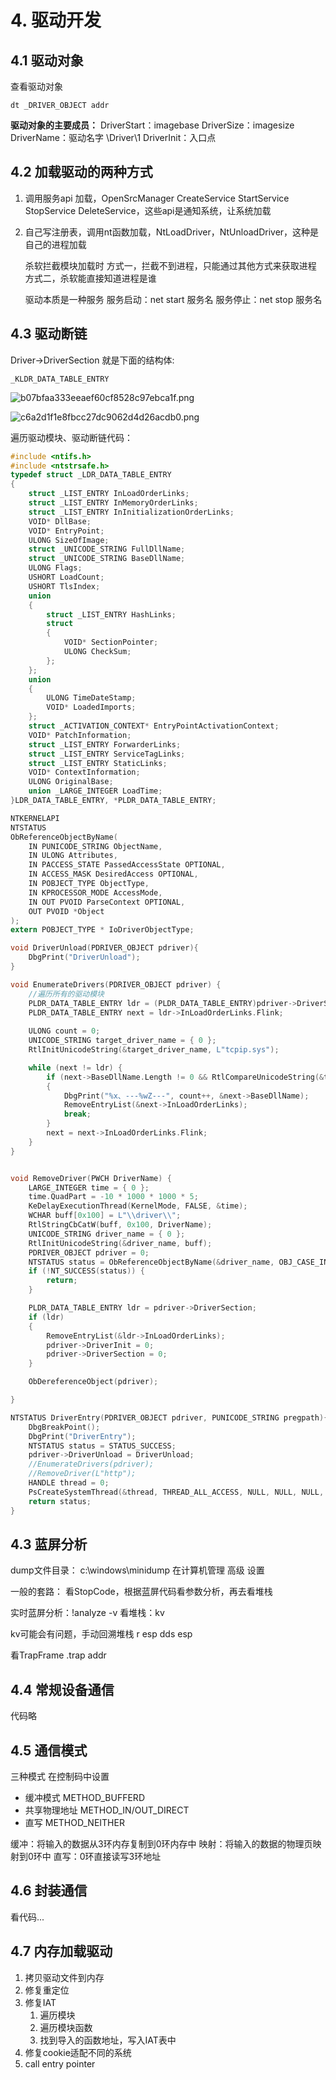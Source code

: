# 4. 驱动开发
## 4.1 驱动对象
查看驱动对象
```
dt _DRIVER_OBJECT addr
```
**驱动对象的主要成员：**
DriverStart：imagebase
DriverSize：imagesize
DriverName：驱动名字 \Driver\1
DriverInit：入口点

## 4.2 加载驱动的两种方式
1. 调用服务api 加载，OpenSrcManager CreateService StartService StopService DeleteService，这些api是通知系统，让系统加载
2. 自己写注册表，调用nt函数加载，NtLoadDriver，NtUnloadDriver，这种是自己的进程加载

    杀软拦截模块加载时
    方式一，拦截不到进程，只能通过其他方式来获取进程
    方式二，杀软能直接知道进程是谁

    驱动本质是一种服务
    服务启动：net start 服务名
    服务停止：net stop 服务名

## 4.3 驱动断链
Driver->DriverSection 就是下面的结构体:
```
_KLDR_DATA_TABLE_ENTRY
```
![b07bfaa333eeaef60cf8528c97ebca1f.png](en-resource://database/1456:1)

![c6a2d1f1e8fbcc27dc9062d4d26acdb0.png](en-resource://database/1457:1)

遍历驱动模块、驱动断链代码：
```C
#include <ntifs.h>
#include <ntstrsafe.h>
typedef struct _LDR_DATA_TABLE_ENTRY
{
	struct _LIST_ENTRY InLoadOrderLinks;                                    //0x0
	struct _LIST_ENTRY InMemoryOrderLinks;                                  //0x8
	struct _LIST_ENTRY InInitializationOrderLinks;                          //0x10
	VOID* DllBase;                                                          //0x18
	VOID* EntryPoint;                                                       //0x1c
	ULONG SizeOfImage;                                                      //0x20
	struct _UNICODE_STRING FullDllName;                                     //0x24
	struct _UNICODE_STRING BaseDllName;                                     //0x2c
	ULONG Flags;                                                            //0x34
	USHORT LoadCount;                                                       //0x38
	USHORT TlsIndex;                                                        //0x3a
	union
	{
		struct _LIST_ENTRY HashLinks;                                       //0x3c
		struct
		{
			VOID* SectionPointer;                                           //0x3c
			ULONG CheckSum;                                                 //0x40
		};
	};
	union
	{
		ULONG TimeDateStamp;                                                //0x44
		VOID* LoadedImports;                                                //0x44
	};
	struct _ACTIVATION_CONTEXT* EntryPointActivationContext;                //0x48
	VOID* PatchInformation;                                                 //0x4c
	struct _LIST_ENTRY ForwarderLinks;                                      //0x50
	struct _LIST_ENTRY ServiceTagLinks;                                     //0x58
	struct _LIST_ENTRY StaticLinks;                                         //0x60
	VOID* ContextInformation;                                               //0x68
	ULONG OriginalBase;                                                     //0x6c
	union _LARGE_INTEGER LoadTime;                                          //0x70
}LDR_DATA_TABLE_ENTRY, *PLDR_DATA_TABLE_ENTRY;

NTKERNELAPI
NTSTATUS
ObReferenceObjectByName(
	IN PUNICODE_STRING ObjectName,
	IN ULONG Attributes,
	IN PACCESS_STATE PassedAccessState OPTIONAL,
	IN ACCESS_MASK DesiredAccess OPTIONAL,
	IN POBJECT_TYPE ObjectType,
	IN KPROCESSOR_MODE AccessMode,
	IN OUT PVOID ParseContext OPTIONAL,
	OUT PVOID *Object
);
extern POBJECT_TYPE * IoDriverObjectType;

void DriverUnload(PDRIVER_OBJECT pdriver){
	DbgPrint("DriverUnload");
}

void EnumerateDrivers(PDRIVER_OBJECT pdriver) {
	//遍历所有的驱动模块
	PLDR_DATA_TABLE_ENTRY ldr = (PLDR_DATA_TABLE_ENTRY)pdriver->DriverSection;
	PLDR_DATA_TABLE_ENTRY next = ldr->InLoadOrderLinks.Flink;
	
	ULONG count = 0;
	UNICODE_STRING target_driver_name = { 0 };
	RtlInitUnicodeString(&target_driver_name, L"tcpip.sys");

	while (next != ldr) {
		if (next->BaseDllName.Length != 0 && RtlCompareUnicodeString(&target_driver_name, &next->BaseDllName, TRUE) == 0)
		{
			DbgPrint("%x、---%wZ---", count++, &next->BaseDllName);
			RemoveEntryList(&next->InLoadOrderLinks);
			break;
		}
		next = next->InLoadOrderLinks.Flink;
	}
}


void RemoveDriver(PWCH DriverName) {
	LARGE_INTEGER time = { 0 };
	time.QuadPart = -10 * 1000 * 1000 * 5;
	KeDelayExecutionThread(KernelMode, FALSE, &time);
	WCHAR buff[0x100] = L"\\driver\\";
	RtlStringCbCatW(buff, 0x100, DriverName);
	UNICODE_STRING driver_name = { 0 };
	RtlInitUnicodeString(&driver_name, buff);
	PDRIVER_OBJECT pdriver = 0;
	NTSTATUS status = ObReferenceObjectByName(&driver_name, OBJ_CASE_INSENSITIVE, NULL, FILE_ALL_ACCESS, *IoDriverObjectType, KernelMode, NULL, (PVOID*)&pdriver);
	if (!NT_SUCCESS(status)) {
		return;
	}

	PLDR_DATA_TABLE_ENTRY ldr = pdriver->DriverSection;
	if (ldr)
	{
		RemoveEntryList(&ldr->InLoadOrderLinks);
		pdriver->DriverInit = 0;
		pdriver->DriverSection = 0;
	}

	ObDereferenceObject(pdriver);

}

NTSTATUS DriverEntry(PDRIVER_OBJECT pdriver, PUNICODE_STRING pregpath){
	DbgBreakPoint();
	DbgPrint("DriverEntry");
	NTSTATUS status = STATUS_SUCCESS;
	pdriver->DriverUnload = DriverUnload;
	//EnumerateDrivers(pdriver);
	//RemoveDriver(L"http");
	HANDLE thread = 0;
	PsCreateSystemThread(&thread, THREAD_ALL_ACCESS, NULL, NULL, NULL, RemoveDriver, L"CutDriverFromList");
	return status;
}
```

## 4.3 蓝屏分析
dump文件目录：
c:\\windows\minidump
在计算机管理 高级 设置

一般的套路：
看StopCode，根据蓝屏代码看参数分析，再去看堆栈

实时蓝屏分析：!analyze -v
看堆栈：kv 

kv可能会有问题，手动回溯堆栈
r esp
dds esp

看TrapFrame
.trap addr 

## 4.4 常规设备通信
代码略

## 4.5 通信模式
三种模式 在控制码中设置
* 缓冲模式 METHOD_BUFFERD
* 共享物理地址 METHOD_IN/OUT_DIRECT    
* 直写 METHOD_NEITHER

缓冲：将输入的数据从3环内存复制到0环内存中
映射：将输入的数据的物理页映射到0环中
直写：0环直接读写3环地址

## 4.6 封装通信
看代码...

## 4.7 内存加载驱动
1. 拷贝驱动文件到内存
2. 修复重定位
3. 修复IAT
	1. 遍历模块
	2. 遍历模块函数
	3. 找到导入的函数地址，写入IAT表中
4. 修复cookie适配不同的系统
5. call entry pointer
	

